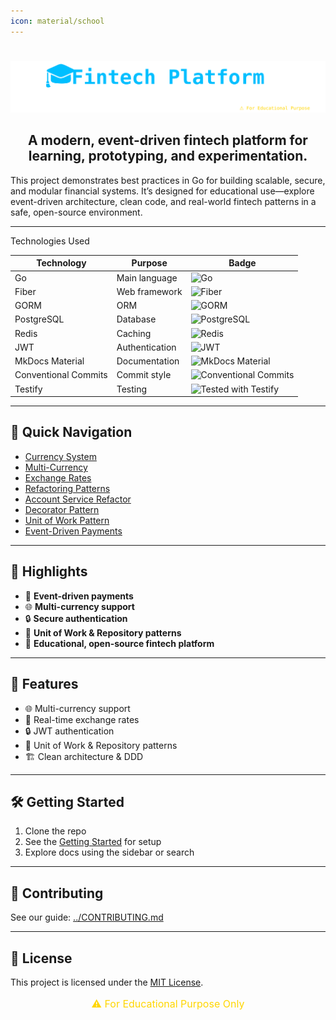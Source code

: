 ```yaml
---
icon: material/school
---
```

#

<p align="center">
  <img src="assets/fintech-banner.svg" alt="Fintech Platform Banner"/>
</p>
<h2 align="center">A modern, event-driven fintech platform for learning, prototyping, and experimentation.</h2>

This project demonstrates best practices in Go for building scalable, secure, and modular financial systems.
It’s designed for educational use—explore event-driven architecture, clean code, and real-world fintech patterns in a safe, open-source environment.

---
Technologies Used

| Technology   | Purpose                | Badge                                                                 |
|--------------|------------------------|-----------------------------------------------------------------------|
| Go           | Main language          | ![Go](https://img.shields.io/badge/Go-1.22-blue?style=flat&logo=go)   |
| Fiber        | Web framework          | ![Fiber](https://img.shields.io/badge/Fiber-2.x-00BFFF?style=flat&logo=fiber) |
| GORM         | ORM                    | ![GORM](https://img.shields.io/badge/GORM-ORM-ff69b4?style=flat&logo=sqlite) |
| PostgreSQL   | Database               | ![PostgreSQL](https://img.shields.io/badge/PostgreSQL-Database-336791?style=flat&logo=postgresql) |
| Redis        | Caching                | ![Redis](https://img.shields.io/badge/Redis-Cache-DC382D?style=flat&logo=redis) |
| JWT          | Authentication         | ![JWT](https://img.shields.io/badge/JWT-Auth-000000?style=flat&logo=jsonwebtokens) |
| MkDocs Material | Documentation      | ![MkDocs Material](https://img.shields.io/badge/MkDocs%20Material-9.x-blueviolet?style=flat&logo=readthedocs) |
| Conventional Commits | Commit style  | ![Conventional Commits](https://img.shields.io/badge/Conventional%20Commits-1.0.0-blue?style=flat&logo=git) |
| Testify      | Testing                | ![Tested with Testify](https://img.shields.io/badge/Tested%20with-Testify-38C871?style=flat&logo=go) |

---

## 🧭 Quick Navigation

- [Currency System](currency/currency-system.md)
- [Multi-Currency](currency/multi-currency.md)
- [Exchange Rates](currency/exchange-rates.md)
- [Refactoring Patterns](refactoring/patterns.md)
- [Account Service Refactor](refactoring/account-service.md)
- [Decorator Pattern](refactoring/decorator-pattern.md)
- [Unit of Work Pattern](refactoring/uow-pattern.md)
- [Event-Driven Payments](payments/event-driven-payments.md)

---

## 📝 Highlights

- 🔄 **Event-driven payments**
- 🌐 **Multi-currency support**
- 🔒 **Secure authentication**
- 🧰 **Unit of Work & Repository patterns**
- 🏦 **Educational, open-source fintech platform**

---

## 🏁 Features

- 🌐 Multi-currency support
- 🔄 Real-time exchange rates
- 🔒 JWT authentication
- 🧰 Unit of Work & Repository patterns
- 🏗️ Clean architecture & DDD

---

## 🛠️ Getting Started

1. Clone the repo
2. See the [Getting Started](./getting-started.md) for setup
3. Explore docs using the sidebar or search

---

## 🏅 Contributing

See our guide: [../CONTRIBUTING.md](https://amirasaad.github.io/fintech//CONTRIBUTING.md)

---

## 📄 License

This project is licensed under the [MIT License](https://amirasaad.github.io/fintech//LICENSE).

<p align="center" style="color:#FFD600;font-size:16px;">
⚠️ For Educational Purpose Only
</p>
